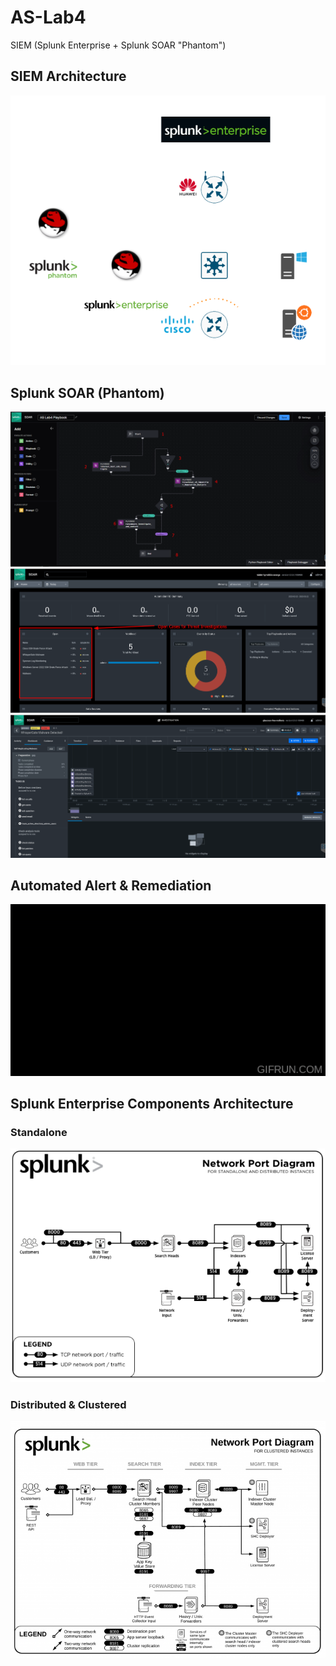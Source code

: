 # AS-Lab4
SIEM (Splunk Enterprise + Splunk SOAR "Phantom")

## SIEM Architecture
![SIEM_Architecture](https://raw.githubusercontent.com/husseinahmed-dev/AS-Lab4/main/SIEM_Architecture3.png)

## Splunk SOAR (Phantom)
![Splunk_SOAR](https://raw.githubusercontent.com/husseinahmed-dev/AS-Lab4/main/Figures/Figure-119.png)
![Splunk_SOAR2](https://raw.githubusercontent.com/husseinahmed-dev/AS-Lab4/main/Figures/Figure-111.png)
![Splunk_SOAR3](https://raw.githubusercontent.com/husseinahmed-dev/AS-Lab4/main/Figures/Figure-112.png)

## Automated Alert & Remediation
[![Video1](https://github.com/husseinahmed-dev/AS-Lab4/blob/main/Splunk_Enterprise__Automated_Alert_and_Remediation_Demo.gif)](https://youtu.be/fsYpNKeht9M)

## Splunk Enterprise Components Architecture
### Standalone
![Splunk_Architecture_Components](https://raw.githubusercontent.com/husseinahmed-dev/AS-Lab4/main/Figures/Figure-67.png)
### Distributed & Clustered
![Splunk_Architecture_Components2](https://raw.githubusercontent.com/husseinahmed-dev/AS-Lab4/main/Figures/Figure-68.png)
